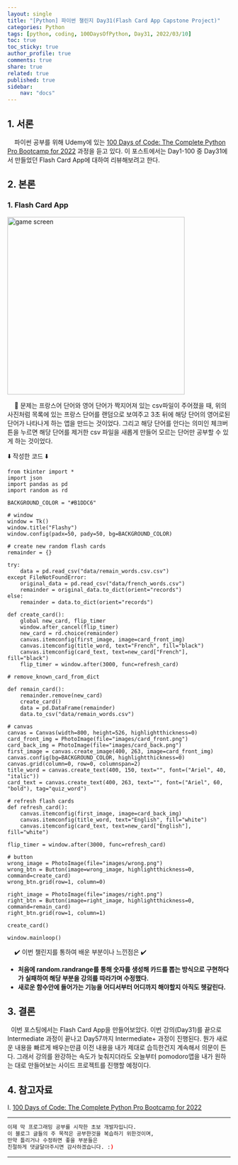 ```yaml
---
layout: single
title: "[Python] 파이썬 챌린지 Day31(Flash Card App Capstone Project)"
categories: Python
tags: [python, coding, 100DaysOfPython, Day31, 2022/03/10]
toc: true
toc_sticky: true
author_profile: true
comments: true
share: true
related: true
published: true
sidebar: 
    nav: "docs"
---
```


## 1. 서론

&nbsp;&nbsp;&nbsp;&nbsp;파이썬 공부를 위해 Udemy에 있는 [100 Days of Code: The Complete Python Pro Bootcamp for 2022](https://www.udemy.com/course/100-days-of-code/) 과정을 듣고 있다. 이 포스트에서는 Day1-100 중 Day31에서 만들었던 Flash Card App에 대하여 리뷰해보려고 한다.

## 2. 본론

### 1. Flash Card App

<img src="https://user-images.githubusercontent.com/97603503/157632392-4dc5914d-8bd4-4f16-bf70-a827167618a1.png" alt="game screen" width=400>

&nbsp;&nbsp;&nbsp;&nbsp;🤔 문제는 프랑스어 단어와 영어 단어가 짝지어져 있는 csv파일이 주어졌을 때, 위의 사진처럼 목록에 있는 프랑스 단어를 랜덤으로 보여주고 3초 뒤에 해당 단어의 영어로된 단어가 나타나게 하는 앱을 만드는 것이었다. 그리고 해당 단어를 안다는 의미인 체크버튼을 누르면 해당 단어를 제거한 csv 파일을 새롭게 만들어 모르는 단어만 공부할 수 있게 하는 것이었다.  

⬇️ 작성한 코드 ⬇️

```
from tkinter import *
import json
import pandas as pd
import random as rd

BACKGROUND_COLOR = "#B1DDC6"

# window
window = Tk()
window.title("Flashy")
window.config(padx=50, pady=50, bg=BACKGROUND_COLOR)

# create new random flash cards
remainder = {}

try:
    data = pd.read_csv("data/remain_words.csv.csv")
except FileNotFoundError:
    original_data = pd.read_csv("data/french_words.csv")
    remainder = original_data.to_dict(orient="records")
else:
    remainder = data.to_dict(orient="records")

def create_card():
    global new_card, flip_timer
    window.after_cancel(flip_timer)
    new_card = rd.choice(remainder)
    canvas.itemconfig(first_image, image=card_front_img)
    canvas.itemconfig(title_word, text="French", fill="black")
    canvas.itemconfig(card_text, text=new_card["French"], fill="black")
    flip_timer = window.after(3000, func=refresh_card)
    
# remove_known_card_from_dict

def remain_card():
    remainder.remove(new_card)
    create_card()
    data = pd.DataFrame(remainder)
    data.to_csv("data/remain_words.csv")
    
# canvas
canvas = Canvas(width=800, height=526, highlightthickness=0)
card_front_img = PhotoImage(file="images/card_front.png")
card_back_img = PhotoImage(file="images/card_back.png")
first_image = canvas.create_image(400, 263, image=card_front_img)
canvas.config(bg=BACKGROUND_COLOR, highlightthickness=0)
canvas.grid(column=0, row=0, columnspan=2)
title_word = canvas.create_text(400, 150, text="", font=("Ariel", 40, "italic"))
card_text = canvas.create_text(400, 263, text="", font=("Ariel", 60, "bold"), tag="quiz_word")

# refresh flash cards
def refresh_card():
    canvas.itemconfig(first_image, image=card_back_img)
    canvas.itemconfig(title_word, text="English", fill="white")
    canvas.itemconfig(card_text, text=new_card["English"], fill="white")

flip_timer = window.after(3000, func=refresh_card)

# button
wrong_image = PhotoImage(file="images/wrong.png")
wrong_btn = Button(image=wrong_image, highlightthickness=0, command=create_card)
wrong_btn.grid(row=1, column=0)

right_image = PhotoImage(file="images/right.png")
right_btn = Button(image=right_image, highlightthickness=0, command=remain_card)
right_btn.grid(row=1, column=1)

create_card()

window.mainloop()
```  

&nbsp;&nbsp;&nbsp;&nbsp;✔️ 이번 챌린지를 통하여 배운 부분이나 느낀점은 ✔️
- <b>처음에 random.randrange를 통해 숫자를 생성해 카드를 뽑는 방식으로 구현하다가 실패하여 해당 부분을 강의를 따라가며 수정했다.</b>
- <b>새로운 함수안에 들어가는 기능을 어디서부터 어디까지 해야할지 아직도 헷갈린다.</b>

## 3. 결론

&nbsp;&nbsp;이번 포스팅에서는 Flash Card App을 만들어보았다. 이번 강의(Day31)를 끝으로 Intermediate 과정이 끝나고 Day57까지 Intermediate+ 과정이 진행된다. 뭔가 새로운 내용을 빠르게 배우는만큼 이전 내용을 내가 제대로 습득한건지 계속해서 의문이 든다. 그래서 강의를 완강하는 속도가 늦춰지더라도 오늘부터 pomodoro앱을 내가 원하는 대로 만들어보는 사이드 프로젝트를 진행할 예정이다. 

## 4. 참고자료

Ⅰ. [100 Days of Code: The Complete Python Pro Bootcamp for 2022](https://www.udemy.com/course/100-days-of-code/)

---

```bash
이제 막 프로그래밍 공부를 시작한 초보 개발자입니다.
이 블로그 글들의 주 목적은 공부한것을 복습하기 위한것이며, 
만약 틀리거나 수정하면 좋을 부분들은
친절하게 댓글달아주시면 감사하겠습니다. :)
```

---